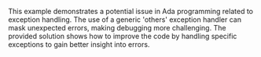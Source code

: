 This example demonstrates a potential issue in Ada programming related to exception handling. The use of a generic 'others' exception handler can mask unexpected errors, making debugging more challenging.  The provided solution shows how to improve the code by handling specific exceptions to gain better insight into errors.
